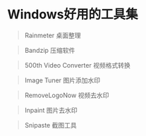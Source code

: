 # Windows好用的工具集

> Rainmeter 桌面整理

> Bandzip 压缩软件

> 500th Video Converter 视频格式转换

> Image Tuner 图片添加水印

> RemoveLogoNow 视频去水印

> Inpaint 图片去水印

> Snipaste 截图工具
